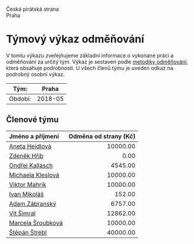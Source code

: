 Česká pirátská strana  
Praha

Týmový výkaz odměňování
===========================

V tomtu výkazu zveřejňujeme základní informace o vykonané práci a odměňování
za určitý tým. Výkaz je sestaven podle [metodiky odměňování][metodika],
která obsahuje podrobnosti. U všech členů týmu je uveden odkaz na podrobný osobní výkaz.

Tým:                     | Praha
-----------------------  | --------------------
Období:                  | 2018-05

Členové týmu
--------------

| Jméno a příjmení                        |   Odměna od strany (Kč) |
|:----------------------------------------|------------------------:|
| [Aneta Heidlová](aneta-heidlova/)       |                10000.00 |
| [Zdeněk Hřib](zdenek-hrib/)             |                    0.00 |
| [Ondřej Kallasch](ondrej-kallasch/)     |                 4545.00 |
| [Michaela Kleslová](michaela-kleslova/) |                10000.00 |
| [Viktor Mahrik](viktor-mahrik/)         |                10000.00 |
| [Ivan Mikoláš](ivan-mikolas/)           |                  152.00 |
| [Adam Zábranský](adam-zabransky/)       |                 6757.00 |
| [Vít Šimral](vit-simral/)               |                12862.00 |
| [Marcela Šroubková](marcela-sroubkova/) |                10000.00 |
| [Štěpán Štrébl](stepan-strebl/)         |                40000.00 |


[metodika]: https://redmine.pirati.cz/projects/po/wiki/Odmenovani
